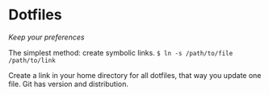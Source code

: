# Dotfiles #
*Keep your preferences*

The simplest method: create symbolic links.
`$ ln -s /path/to/file /path/to/link`

Create a link in your home directory for all dotfiles, that way you update one file. Git has version and distribution.
